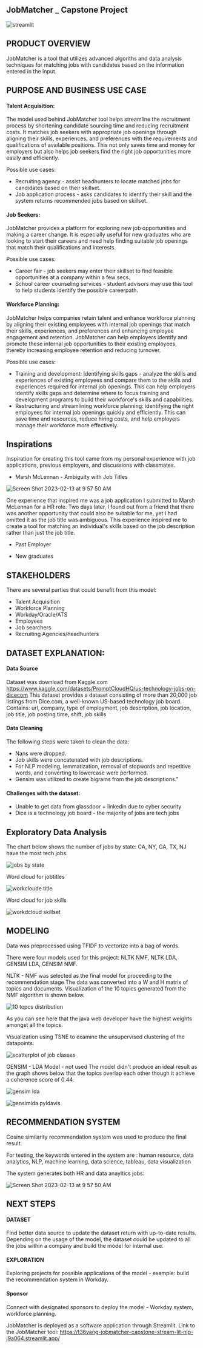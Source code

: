 ## JobMatcher _ Capstone Project

![streamlit](https://user-images.githubusercontent.com/117051182/219459638-6119911c-23e6-4500-88ca-7826be2c19a5.jpeg)


## PRODUCT OVERVIEW

JobMatcher is a tool that utilizes advanced algoriths and data analysis techniques for matching jobs with candidates based on the information entered in the input. 

## PURPOSE AND BUSINESS USE CASE

#### Talent Acquisition: 
The model used behind JobMatcher tool helps streamline the recruitment process by shortening candidate sourcing time and reducing recruitment costs. It matches job seekers with appropriate job openings through aligning their skills, experiences, and preferences with the requirements and qualifications of available positions. This not only saves time and money for employers but also helps job seekers find the right job opportunities more easily and efficiently.

Possible use cases: 
* Recruiting agency - assist headhunters to locate matched jobs for candidates based on their skillset. 
* Job application process - asks candidates to identify their skill and the system returns recommended jobs based on skillset. 

#### Job Seekers:

JobMatcher provides a platform for exploring new job opportunities and making a career change. It is especially useful for new graduates who are looking to start their careers and need help finding suitable job openings that match their qualifications and interests.

Possible use cases: 
* Career fair - job seekers may enter their skillset to find feasible opportunities at a company within a few secs. 
* School career counseling services - student advisors may use this tool to help students identify the possible careerpath.

#### Workforce Planning:

JobMatcher helps companies retain talent and enhance workforce planning by aligning their existing employees with internal job openings that match their skills, experiences, and preferences and enhancing employee engagement and retention. JobMatcher can help employers identify and promote these internal job opportunities to their existing employees, thereby increasing employee retention and reducing turnover.

Possible use cases: 
* Training and development: Identifying skills gaps - analyze the skills and experiences of existing employees and compare them to the skills and experiences required for internal job openings. This can help employers identify skills gaps and determine where to focus training and development programs to build their workforce's skills and capabilities.
* Restructuring and streamlining workforce planning: identifying the right employees for internal job openings quickly and efficiently. This can save time and resources, reduce hiring costs, and help employers manage their workforce more effectively.

## Inspirations
Inspiration for creating this tool came from my personal experience with job applications, previous employers, and discussions with classmates.

* Marsh McLennan - Ambiguity with Job Titles

![Screen Shot 2023-02-13 at 9 57 50 AM](https://user-images.githubusercontent.com/117051182/219463640-edcdc83f-990f-4125-a53e-4832d23d39e1.jpg)

One experience that inspired me was a job application I submitted to Marsh McLennan for a HR role. Two days later, I found out from a friend that there was another opportunity that could also be suitable for me, yet I had omitted it as the job title was ambiguous. This experience inspired me to create a tool for matching an individual's skills based on the job description rather than just the job title.


* Past Employer 


* New graduates


## STAKEHOLDERS
There are several parties that could benefit from this model:
* Talent Acquisition
* Workforce Planning
* Workday/Oracle/ATS 
* Employees
* Job searchers
* Recruiting Agencies/headhunters

## DATASET EXPLANATION:

#### Data Source

Dataset was download from Kaggle.com <https://www.kaggle.com/datasets/PromptCloudHQ/us-technology-jobs-on-dicecom>
This dataset provides a dataset consisting of more than 20,000 job listings from Dice.com, a well-known US-based technology job board. 
Contains: url, company, type of employment, job description, job location, job title, job posting time, shift, job skills

#### Data Cleaning

The following steps were taken to clean the data:
* Nans were dropped.
* Job skills were concatenated with job descriptions.
* For NLP modeling, lemmatization, removal of stopwords and repetitive words, and converting to lowercase were performed.
* Gensim was utilized to create bigrams from the job descriptions."

#### Challenges with the dataset:

* Unable to get data from glassdoor + linkedin due to cyber security
* Dice is a technology job board - the majority of jobs are tech jobs

## Exploratory Data Analysis

The chart below shows the number of jobs by state:
CA, NY, GA, TX, NJ have the most tech jobs.

![jobs by state](https://user-images.githubusercontent.com/117051182/219465212-ff790915-8d98-4865-b535-c2c9b562c012.png)


Word cloud for jobtitles 

![workcloude title](https://user-images.githubusercontent.com/117051182/219465262-9e1bacbc-59f8-427a-981d-b8c9687c1a6b.png)


Word cloud for job skills

![workdcloud skillset](https://user-images.githubusercontent.com/117051182/219465303-e8b0b5cb-e56d-4ff4-847a-5fb899f6e926.png)

## MODELING

Data was preprocessed using TFIDF to vectorize into a bag of words. 

There were four models used for this project: NLTK NMF, NLTK LDA, GENSIM LDA, GENSIM NMF.

NLTK - NMF was selected as the final model for proceeding to the recommendation stage
The data was converted into a W and H matrix of topics and documents.
Visualization of the 10 topics generated from the NMF algorithm is shown below.

![10 topcs distribution](https://user-images.githubusercontent.com/117051182/219465623-a3747142-4990-48fe-81bf-c4a4ebc51345.png)


As you can see here that the java web developer have the highest weights amongst all the topics.

Visualization using TSNE to examine the unsupervised clustering of the datapoints. 

![scatterplot of job classes](https://user-images.githubusercontent.com/117051182/219465860-054d9c04-3a48-4dc9-b216-f83e93871503.png)

GENSIM - LDA Model - not used
The model didn't produce an ideal result as the graph shows below that the topics overlap each other though it achieve a coherence score of 0.44.


![gensim lda](https://user-images.githubusercontent.com/117051182/219480751-58b3562b-fa76-45a1-9402-8ebb5b8d31f8.png)



![gensimlda pyldavis](https://user-images.githubusercontent.com/117051182/219480927-96df2f78-8d08-42a6-aec2-b8dff6626fe6.jpg)



## RECOMMENDATION SYSTEM

Cosine similarity recommendation system was used to produce the final result. 

For testing, the keywords entered in the system are : 
human resource, data analytics, NLP, machine learning, data science, tableau, data visualization

The system generates both HR and data anayltics jobs:

![Screen Shot 2023-02-13 at 9 57 50 AM](https://user-images.githubusercontent.com/117051182/219466811-8a452c30-c219-44f3-b823-95f57554555c.jpg)


## NEXT STEPS

#### DATASET
Find better data source to update the dataset return with up-to-date results. Depending on the usage of the model, the dataset could be updated to all the jobs within a company and build the model for internal use.

#### EXPLORATION
Exploring projects for possible applications of the model - example: build the recommendation system in Workday.

#### Sponsor
Connect with designated sponsors to deploy the model - Workday system, workforce planning.

JobMatcher is deployed as a software application through Streamlit. Link to the JobMatcher tool: https://t36yang-jobmatcher-capstone-stream-lit-nlp-j9a064.streamlit.app/
